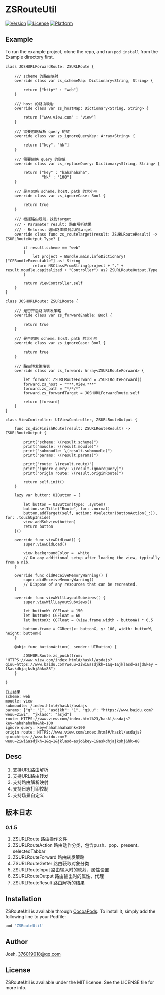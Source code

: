 # ZSRouteUtil

[![Version](https://img.shields.io/cocoapods/v/ZSRouteUtil.svg?style=flat)](https://cocoapods.org/pods/ZSRouteUtil)
[![License](https://img.shields.io/cocoapods/l/ZSRouteUtil.svg?style=flat)](https://cocoapods.org/pods/ZSRouteUtil)
[![Platform](https://img.shields.io/cocoapods/p/ZSRouteUtil.svg?style=flat)](https://cocoapods.org/pods/ZSRouteUtil)

## Example

To run the example project, clone the repo, and run `pod install` from the Example directory first.
```
class JOSHURLForwardRoute: ZSURLRoute {

    /// scheme 的路由映射
    override class var zs_schemeMap: Dictionary<String, String> {
        
        return ["http*" : "web"]
    }
    
    /// host 的路由映射
    override class var zs_hostMap: Dictionary<String, String> {
        
        return ["www.view.com" : "view"]
    }
    
    /// 需要忽略解析 query 的键
    override class var zs_ignoreQueryKey: Array<String> {
        
        return ["key", "hk"]
    }
    
    /// 需要替换 query 的键值
    override class var zs_replaceQuery: Dictionary<String, String> {
        
        return ["key" : "hahahahaha",
                "hk" : "100"]
    }
    
    /// 是否忽略 scheme、host、path 的大小写
    override class var zs_ignoreCase: Bool {
        
        return true
    }
    
    /// 根据路由规则，找到target
    /// - Parameter result: 路由解析结果
    /// - Returns: 返回路由映射后的target
    override class func zs_routeTarget(result: ZSURLRouteResult) -> ZSURLRouteOutput.Type? {
        
        if result.scheme == "web"
        {
            let project = Bundle.main.infoDictionary!["CFBundleExecutable"] as! String
            return NSClassFromString(project + "." + result.moudle.capitalized + "Controller") as? ZSURLRouteOutput.Type
        }
        
        return ViewController.self
    }
}
```
```
class JOSHURLRoute: ZSURLRoute {
    
    /// 是否开启路由转发策略
    override class var zs_forwardEnable: Bool {
        
        return true
    }
    
    /// 是否忽略 scheme、host、path 的大小写
    override class var zs_ignoreCase: Bool {
        
        return true
    }
    
    /// 路由转发策略表
    override class var zs_forward: Array<ZSURLRouteForward> {
        
        let forward: ZSURLRouteForward = ZSURLRouteForward()
        forward.zs_host = "***.View.***"
        forward.zs_path = "*/*/*"
        forward.zs_forwardTarget = JOSHURLForwardRoute.self
        
        return [forward]
    }
}
```
```
class ViewController: UIViewController, ZSURLRouteOutput {
    
    func zs_didFinishRoute(result: ZSURLRouteResult) -> ZSURLRouteOutput {
        
        print("scheme: \(result.scheme)")
        print("moudle: \(result.moudle)")
        print("submoudle: \(result.submoudle)")
        print("params: \(result.params)")
        
        print("route: \(result.route)")
        print("ignore query: \(result.ignoreQuery)")
        print("origin route: \(result.originRoute)")
        
        return self.init()
    }
    
    lazy var button: UIButton = {
        
        let button = UIButton(type: .system)
        button.setTitle("Route", for: .normal)
        button.addTarget(self, action: #selector(buttonAction(_:)), for: .touchUpInside)
        view.addSubview(button)
        return button
    }()
    
    override func viewDidLoad() {
        super.viewDidLoad()
        
        view.backgroundColor = .white
        // Do any additional setup after loading the view, typically from a nib.
    }
    
    override func didReceiveMemoryWarning() {
        super.didReceiveMemoryWarning()
        // Dispose of any resources that can be recreated.
    }
    
    override func viewWillLayoutSubviews() {
        super.viewWillLayoutSubviews()
        
        let buttonW: CGFloat = 150
        let buttonH: CGFloat = 60
        let buttonX: CGFloat = (view.frame.width - buttonW) * 0.5
        
        button.frame = CGRect(x: buttonX, y: 100, width: buttonW, height: buttonH)
    }
    
    @objc func buttonAction(_ sender: UIButton) {
        
        JOSHURLRoute.zs_push(from: "HTTPS://www.view.com/index.html#/haskl/asdajs?qiuu=https://www.baidu.com?weuu=2iwi&asdjkh=1&q=1&jklasd=asjd&key = 1&askdhjajkshj&hk=88")
    }
    
}
```

```
日志结果
scheme: web
moudle: view
submoudle: /index.html#/haskl/asdajs
params: ["q": "1", "asdjkh": "1", "qiuu": "https://www.baidu.com?weuu=2iwi", "jklasd": "asjd"]
route: HTTPS://www.view.com/index.html%23/haskl/asdajs?key=hahahahaha&hk=100
ignore query: key=hahahahaha&hk=100
origin route: HTTPS://www.view.com/index.html#/haskl/asdajs?qiuu=https://www.baidu.com?weuu=2iwi&asdjkh=1&q=1&jklasd=asjd&key=1&askdhjajkshj&hk=88
```

## Desc

1. 支持URL路由解析
2. 支持URL路由转发
3. 支持路由解析映射
4. 支持日志打印控制
5. 支持场景自定义

## 版本日志

### 0.1.5

1. ZSURLRoute 路由操作文件
2. ZSURLRouteAction 路由动作分类，包含push、pop、present、selectedTabbar
3. ZSURLRouteForward 路由转发策略
4. ZSURLRouteGetter 路由获取对象分类
5. ZSURLRouteInput 路由输入时的映射、属性设置
6. ZSURLRouteOutput 路由输出时的属性、代理
7. ZSURLRouteResult 路由解析的结果

## Installation

ZSRouteUtil is available through [CocoaPods](https://cocoapods.org). To install
it, simply add the following line to your Podfile:

```ruby
pod 'ZSRouteUtil'
```

## Author

Josh, 376019018@qq.com

## License

ZSRouteUtil is available under the MIT license. See the LICENSE file for more info.
